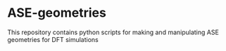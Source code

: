 # ASE-geometries
This repository contains python scripts for making and manipulating ASE geometries for DFT simulations
